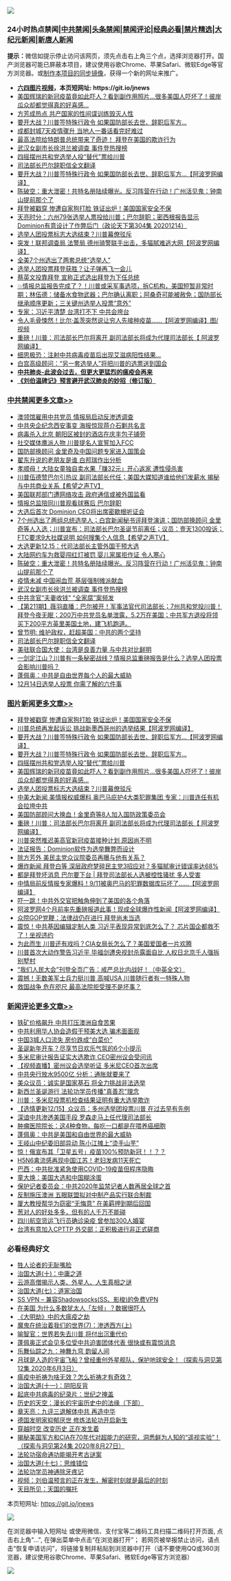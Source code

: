 ![](https://raw.githubusercontent.com/fqnews/bnews/master/64photo/fqnews-qr.jpg)

<div id="tt">
<h3>24小时热点禁闻|<a href="#%E4%B8%AD%E5%85%B1%E7%A6%81%E9%97%BB%E6%9B%B4%E5%A4%9A%E6%96%87%E7%AB%A0">中共禁闻</a>|<a href="#%E5%9B%BE%E7%89%87%E6%96%B0%E9%97%BB%E6%9B%B4%E5%A4%9A%E6%96%87%E7%AB%A0">头条禁闻</a>|<a href="#%E6%96%B0%E9%97%BB%E8%AF%84%E8%AE%BA%E6%9B%B4%E5%A4%9A%E6%96%87%E7%AB%A0">禁闻评论|<a href="#%E5%BF%85%E7%9C%8B%E7%BB%8F%E5%85%B8%E5%A5%BD%E6%96%87">经典必看|<a href="/video.md#%E7%A6%81%E7%89%87%E7%B2%BE%E9%80%89">禁片精选</a>|<a href="https://github.com/fqnews/djy/blob/master/gb/nf1351518.md#1">大纪元新闻</a>|<a href="https://github.com/fqnews/ntdtv/blob/master/gb/prog204.md#1">新唐人新闻</a></h3>
<div><b>提示：</b>微信如提示停止访问该网页，须先点击右上角三个点，选择浏览器打开。国产浏览器可能已屏蔽本项目，建议使用谷歌Chrome、苹果Safari、微软Edge等官方浏览器。或<a href="https://github.com/fqnews/bnews/blob/master/%E5%88%B6%E4%BD%9Cgit%E7%A6%81%E9%97%BB%E9%95%9C%E5%83%8F.md">制作本项目的同步镜像</a>，获得一个新的网址来推广。</div>
<ul>
<li><b><a href="http://d1.bdrive.tk/64.mp4" target="_blank">六四图片视频</a>，本页短网址: https://git.io/jnews</b></li>
<li><a href="/comments/20201215/1447764.md">美国辉瑞的新冠疫苗竟如此吓人？看到副作用照片…很多美国人吓坏了！彼岸瓜众却都觉得真的好喜感…</a></li>
<li><a href="/cbnews/20201215/1447821.md">方芳成热点 共产国家的性间谍训练毁灭人性</a></li>
<li><a href="/topimagenews/20201215/1448013.md">要开大战？川普签特殊行政令 如果国防部长去世、辞职后军方…</a></li>
<li><a href="/cnnews/20201215/1448222.md">成都封城7天疫情骤升 当地人一番话看完好难过</a></li>
<li><a href="/taiwannews/20201215/1448228.md">最高法院给特朗普总统带来了奇迹！ 拜登在美国的欺诈行为</a></li>
<li><a href="/cbnews/20201215/1448234.md">武汉女副市长徐洪兰被调查 事件登热搜榜</a></li>
<li><a href="/topimagenews/20201215/1447943.md">四摇摆州共和党选举人投“替代”票给川普</a></li>
<li><a href="/cbnews/20201215/1448173.md">司法部长巴尔辞职信全文翻译</a></li>
<li><a href="/topimagenews/20201215/1448053.md">要开大战？川普签特殊行政令 如果国防部长去世、辞职后军方…【阿波罗网编译】</a></li>
<li><a href="/cbnews/20201215/1448277.md">陈破空：重大泄密！共特名册陆续曝光。反习阵营在行动！广州活见鬼：钟南山提前那个了</a></li>
<li><a href="/topimagenews/20201215/1448302.md">拜登被戳穿 惨遭自家狗打脸 铁证出炉！美国国家安全不保</a></li>
<li><a href="/cbnews/20201215/1447963.md">天亮时分：六州79张选举人票投给川普；巴尔辞职；密西根报告显示Dominion有意设计了作弊后门（政论天下第304集 20201214）</a></li>
<li><a href="/topimagenews/20201215/1447921.md">选举人团投票标志大选结束？川普幕僚驳斥</a></li>
<li><a href="/cnnews/20201215/1448313.md">突发！联邦调查局 法警局 德州骑警联手出击，多猫腻难逃大网【阿波罗网编译】</a></li>
<li><a href="/cbnews/20201215/1448063.md">全美7个州选出了两套总统“选举人”</a></li>
<li><a href="/worldnews/usa/20201215/1448079.md">选举人团投票拜登获胜？让子弹再飞一会儿</a></li>
<li><a href="/taiwannews/20201215/1448050.md">蔡英文投靠拜登 宣称正式选出拜登为下任总统</a></li>
<li><a href="/bannedvideo/20201215/1448119.md">💥情报总监报告完成了？！川普或采军事选项，拆C机构，美国短暂非常时期；林伍德：储备水食物武器；巴尔确认离职；阿桑奇可能被赦免；国防部长继承顺序更新；三关键州选举人投票“意外”</a></li>
<li><a href="/cbnews/20201215/1447822.md">专家：习近平清楚 台湾打不下 中共会垮台</a></li>
<li><a href="/cnnews/20201215/1447858.md">令人毛骨悚然！比尔·盖茨突然说让穷人先接种疫苗……【阿波罗网编译】图/视频</a></li>
<li><a href="/topimagenews/20201215/1447875.md">重磅！川普：司法部长巴尔将离开 副司法部长将成为代理司法部长【 阿波罗网编译】</a></li>
<li><a href="/cnnews/20201215/1447860.md">细思极恐：注射中共病毒疫苗后出现艾滋病阳性结果…</a></li>
<li><a href="/cbnews/20201215/1447812.md">白宫高级顾问：“另一套选举人”将把川普的选票送到国会</a></li>
<li><b><a href="/comments/20200211/1275071.md" target="_blank">中共肺炎-此波会过去，但更大更猛烈的瘟疫会再来</a></b></li>
<li><b><a href="/comments/20200207/1272816.md" target="_blank">《刘伯温碑记》预言避开武汉肺炎的妙招（修订版）</a></b></li>
</ul>
</div>

<div class="catlist">
<h3><a href="/cbnews/" target="_blank">中共禁闻</a><span><a href="/cbnews/" target="_blank" rel="nofollow">更多文章>></a></span></h3>
<ul>
<li><a href="/cbnews/20201216/1448461.md" target="_blank">澳领馆雇用中共党员 情报局启动反渗透调查</a></li>
<li><a href="/cbnews/20201216/1448460.md" target="_blank">中共央企纪念西安事变 海报惊现蒋介石剿共名言</a></li>
<li><a href="/cbnews/20201216/1448446.md" target="_blank">病毒杀入北京 朝阳区被封的酒店在庆丰包子铺旁</a></li>
<li><a href="/cbnews/20201216/1448437.md" target="_blank">社交媒体鹰派人物 川普提名人宣誓加入FCC</a></li>
<li><a href="/cbnews/20201216/1448433.md" target="_blank">国防部换顾问 金里奇及中国问题专家进入国策会</a></li>
<li><a href="/cbnews/20201216/1448432.md" target="_blank">翟东升说的老朋友是谁 白邦瑞作出分析</a></li>
<li><a href="/cbnews/20201216/1448422.md" target="_blank">孝顺母！大陆女童独自卖水果「赚32元」开心返家 遭性侵杀害</a></li>
<li><a href="/cbnews/20201216/1448407.md" target="_blank">川普伍德赞巴尔引热议  副司法部长代任；美国大媒知道谁给他们发薪水 揭秘与中共商业关系【希望之声TV】</a></li>
<li><a href="/cbnews/20201216/1448373.md" target="_blank">美国联邦部门遭网络攻击 政府通信或被外国监看</a></li>
<li><a href="/cbnews/20201215/1448320.md" target="_blank">情报总监陪同川普观看球赛后 巴尔辞职</a></li>
<li><a href="/cbnews/20201215/1448304.md" target="_blank">大选后首次 Dominion CEO将出席密歇根听证会</a></li>
<li><a href="/cbnews/20201215/1448301.md" target="_blank">7个州选出了两组总统选举人；白宫新闻秘书评拜登演讲；国防部换顾问 金里奇等人入选；川普宣布：司法部长巴尔圣诞节前离任；议员：壹天1300投诉；FTC要求9大社媒说明 如何搜集个人信息【希望之声TV】</a></li>
<li><a href="/cbnews/20201215/1448299.md" target="_blank">大选更新12.15：代司法部长主管外国干预大选</a></li>
<li><a href="/cbnews/20201215/1448298.md" target="_blank">大陆网约车为救婴闯红灯被罚 婴儿家属拒作证 令人寒心</a></li>
<li><a href="/cbnews/20201215/1448277.md" target="_blank">陈破空：重大泄密！共特名册陆续曝光。反习阵营在行动！广州活见鬼：钟南山提前那个了</a></li>
<li><a href="/cbnews/20201215/1448257.md" target="_blank">疫情未减 中国闹血荒 基层强制摊派献血</a></li>
<li><a href="/cbnews/20201215/1448234.md" target="_blank">武汉女副市长徐洪兰被调查 事件登热搜榜</a></li>
<li><a href="/cbnews/20201215/1448233.md" target="_blank">中共贪官“夫妻收钱” “全家腐”案频发</a></li>
<li><a href="/cbnews/20201215/1448220.md" target="_blank">【第211期】薇羽直播：巴尔被开！军事法官代司法部长；7州共和党投川普！拜登今夜无眠；200万中共党员名单泄露，5.2万在美国；中共军方退役将领买下200平方英里美国土地，建飞机跑道。</a></li>
<li><a href="/cbnews/20201215/1448179.md" target="_blank">曾节明: 维护政权，赶超美国：中共的两个坚持</a></li>
<li><a href="/cbnews/20201215/1448173.md" target="_blank">司法部长巴尔辞职信全文翻译</a></li>
<li><a href="/cbnews/20201215/1448121.md" target="_blank">美驻联合国大使：台湾是良善力量 与中共对比鲜明</a></li>
<li><a href="/cbnews/20201215/1448111.md" target="_blank">一剑定江山？川普有一条秘密战线？情报总监重磅报告是什么？选举人团投票会影响川普吗？</a></li>
<li><a href="/cbnews/20201215/1448094.md" target="_blank">蓬佩奥：中共是自由世界每个人的最大威胁</a></li>
<li><a href="/cbnews/20201215/1448090.md" target="_blank">12月14日选举人投票 你需了解的六件事</a></li>

</ul>
</div>
<div class="catlist">
<h3><a href="/topimagenews/" target="_blank">图片新闻</a><span><a href="/topimagenews/" target="_blank" rel="nofollow">更多文章>></a></span></h3>
<ul>
<li><a href="/topimagenews/20201215/1448302.md" target="_blank">拜登被戳穿 惨遭自家狗打脸 铁证出炉！美国国家安全不保</a></li>
<li><a href="/topimagenews/20201215/1448146.md" target="_blank">川普总统再发起诉讼 挑战新墨西哥州的选举结果【阿波罗网编译】</a></li>
<li><a href="/topimagenews/20201215/1448053.md" target="_blank">要开大战？川普签特殊行政令 如果国防部长去世、辞职后军方…【阿波罗网编译】</a></li>
<li><a href="/topimagenews/20201215/1448013.md" target="_blank">要开大战？川普签特殊行政令 如果国防部长去世、辞职后军方…</a></li>
<li><a href="/topimagenews/20201215/1447943.md" target="_blank">四摇摆州共和党选举人投“替代”票给川普</a></li>
<li><a href="/comments/20201215/1447764.md" target="_blank">美国辉瑞的新冠疫苗竟如此吓人？看到副作用照片…很多美国人吓坏了！彼岸瓜众却都觉得真的好喜感…</a></li>
<li><a href="/topimagenews/20201215/1447921.md" target="_blank">选举人团投票标志大选结束？川普幕僚驳斥</a></li>
<li><a href="/topimagenews/20201215/1447919.md" target="_blank">中美大新闻 美情报权威爆料 奥巴马庇护4大类犯罪集团 专家：川普连任有机会拉垮中共</a></li>
<li><a href="/topimagenews/20201215/1447918.md" target="_blank">美国防部顾问大换血！金里奇等8人加入国防政策委员会</a></li>
<li><a href="/topimagenews/20201215/1447875.md" target="_blank">重磅！川普：司法部长巴尔将离开 副司法部长将成为代理司法部长【 阿波罗网编译】</a></li>
<li><a href="/topimagenews/20201215/1447874.md" target="_blank">川普突然推迟美高官新冠疫苗接种计划 原因尚不明</a></li>
<li><a href="/topimagenews/20201215/1447819.md" target="_blank">法证报告：Dominion软件为选举舞弊而设计</a></li>
<li><a href="/topimagenews/20201215/1447818.md" target="_blank">除方芳外 美民主党众议院委员再曝与他有关系？</a></li>
<li><a href="/topimagenews/20201215/1447817.md" target="_blank">爆炸新闻 拜登白等 深层政府梦碎民主党3招应对？多猫腻审计错误率达68%</a></li>
<li><a href="/topimagenews/20201215/1447788.md" target="_blank">都是拜登坏消息 巴尔要下台 | 拜登司法部长人选被控性骚扰 多人受害</a></li>
<li><a href="/topimagenews/20201215/1447779.md" target="_blank">中情局前反情报专家爆料！9/11被奥巴马的犯罪数据库玩坏了……【阿波罗网编译】</a></li>
<li><a href="/topimagenews/20201214/1447551.md" target="_blank">吓一跳！中共外交官把触角伸到了美国的各个角落</a></li>
<li><a href="/topimagenews/20201214/1447438.md" target="_blank">阿波罗网4个月前率先重磅报道此事！现成全球爆炸性新闻【阿波罗网编译】</a></li>
<li><a href="/topimagenews/20201214/1447269.md" target="_blank">众院GOP党鞭：法律战仍在进行 拜登尚未当选</a></li>
<li><a href="/topimagenews/20201214/1447268.md" target="_blank">震惊！中共基因编辑定制人类 习近平表现异常到底怎么了？ 芯片国企都救不了！坐视违约</a></li>
<li><a href="/topimagenews/20201214/1447208.md" target="_blank">为此而生 川普还有戏吗？CIA女局长怎么了？美国爱国者一片欢腾</a></li>
<li><a href="/topimagenews/20201213/1446977.md" target="_blank">川普首次大动作警告习近平 毕福剑遭央视封杀露面自比 人权日北京千人强拆别墅村</a></li>
<li><a href="/comments/20201213/1446945.md" target="_blank">&#8220;我们人民大会&#8221;刊登全页广告：戒严总比内战好！（中英全文）</a></li>
<li><a href="/topimagenews/20201213/1446790.md" target="_blank">震撼！无数美军士兵力挺川普 高喊USA 川普随行者有一特殊人物</a></li>
<li><a href="/topimagenews/20201213/1446728.md" target="_blank">救国战争 危在咫尺 最高法院拒受理不是坏事？</a></li>

</ul>
</div>
<div class="catlist">
<h3><a href="/comments/" target="_blank">新闻评论</a><span><a href="/comments/" target="_blank" rel="nofollow">更多文章>></a></span></h3>
<ul>
<li><a href="/comments/20201216/1448467.md" target="_blank">铁矿价格飙升 中共打压澳洲自食苦果</a></li>
<li><a href="/comments/20201216/1448455.md" target="_blank">中共利用华人协会造假干预美大选 骗术面面观</a></li>
<li><a href="/comments/20201216/1448454.md" target="_blank">中国3城人口流失 房价跌成“白菜价”</a></li>
<li><a href="/comments/20201216/1448453.md" target="_blank">圣诞新年开车？尽享节日欢乐气氛的6个小提示</a></li>
<li><a href="/comments/20201216/1448436.md" target="_blank">多米尼审计报告证实大选欺诈 CEO密州议会受问讯</a></li>
<li><a href="/comments/20201216/1448435.md" target="_blank">【视频直播】密州议会选举听证 多米尼CEO首次出席</a></li>
<li><a href="/comments/20201216/1448431.md" target="_blank">中共央行放水9500亿 分析：通胀就要来了</a></li>
<li><a href="/comments/20201216/1448430.md" target="_blank">美众议员：诚实是国家基石 将全力挑战非法选举</a></li>
<li><a href="/comments/20201216/1448429.md" target="_blank">新西兰圣诞游行 法轮功学员传播&quot;真善忍&quot;理念</a></li>
<li><a href="/comments/20201216/1448406.md" target="_blank">川普：多米尼投票机检查结果证明有重大选举欺诈</a></li>
<li><a href="/comments/20201216/1448405.md" target="_blank">【选情更新12/15】众议员：多州选举团投票川普 在过去早有先例</a></li>
<li><a href="/comments/20201216/1448370.md" target="_blank">深谙中共渗透美国手段 罗森走马上任代理司法部长</a></li>
<li><a href="/comments/20201215/1448319.md" target="_blank">肿瘤医院院长：这4种食物，每吃一口都是在喂养癌细胞</a></li>
<li><a href="/comments/20201215/1448303.md" target="_blank">蓬佩奥：中共是美国和自由世界的最大威胁</a></li>
<li><a href="/comments/20201215/1448281.md" target="_blank">王岐山中纪委旧部异动 陈小江摊上“烫手山芋”</a></li>
<li><a href="/comments/20201215/1448280.md" target="_blank">惊！俄宣布其「卫星五号」疫苗100%预防新冠！！？？</a></li>
<li><a href="/comments/20201215/1448272.md" target="_blank">H5N6禽流感再现中国江苏！老妇发病11天死亡</a></li>
<li><a href="/comments/20201215/1448271.md" target="_blank">巴西：中共批准紧急使用COVID-19疫苗但程序隐晦</a></li>
<li><a href="/comments/20201215/1448259.md" target="_blank">童大焕：美国大选和中国糊涂蛋</a></li>
<li><a href="/comments/20201215/1448235.md" target="_blank">保护记者委员会：中共2020年监禁记者人数再居全球之首</a></li>
<li><a href="/comments/20201215/1448227.md" target="_blank">反制施压澳洲 五眼联盟拟对中制产品实行联合制裁</a></li>
<li><a href="/comments/20201215/1448206.md" target="_blank">厦大教授帮华为窃密“无悔意” 在美羁押到期后回国</a></li>
<li><a href="/comments/20201215/1448174.md" target="_blank">葱对人的好处多多，但有的人千万不能碰</a></li>
<li><a href="/comments/20201215/1448166.md" target="_blank">四川航空货运飞行员确诊染疫 曾参加300人婚宴</a></li>
<li><a href="/comments/20201215/1448165.md" target="_blank">台湾有意加入CPTTP 外交部：正积极进行非正式磋商</a></li>

</ul>
</div>

<div class="catlist">
<h3>必看经典好文</h3>
<ul>
<li><a href="/comments/20200606/783250.md" target="_blank">牲人论者的无耻嘴脸</a></li>
<li><a href="/cbnews/20180316/915423.md" target="_blank">治国大道(十)：中庸之道</a></li>
<li><a href="/comments/20200919/82684.md" target="_blank">云游高僧揭示人类、外星人、人生真相之谜</a></li>
<li><a href="/cbnews/20190424/913985.md" target="_blank">治国大道(七)：道家治国</a></li>
<li><a href="/comments/20191231/1250654.md" target="_blank">SS VPN &#8211; 兼容Shadowsocks(SS、影梭)的免费VPN</a></li>
<li><a href="/comments/20200427/1319933.md" target="_blank">在美国 为什么多数犹太人「左倾」？数据很吓人</a></li>
<li><a href="/comments/20200203/1269785.md" target="_blank">《大明劫》中的大瘟疫之劫</a></li>
<li><a href="/topimagenews/20180527/948369.md" target="_blank">魔鬼在统治着我们的世界(7)：渗透西方(上)</a></li>
<li><a href="/comments/20201111/1429066.md" target="_blank">喻智官：世界若失去川普 将付出沉重代价</a></li>
<li><a href="/cbnews/20201205/1442271.md" target="_blank">蓬佩奥正式会见多位受中共迫害团体代表 很快或有震惊消息</a></li>
<li><a href="/tculture/20170718/793528.md" target="_blank">乐舞仙踪之九：神舞九穹 韵留人间</a></li>
<li><a href="/comments/20200712/1359456.md" target="_blank">月球是人造的宇宙飞船？曾经重创外星舰队，保护地球安全！（探索与洞见第12集 2020年6月3日）</a></li>
<li><a href="/comments/20200502/1322275.md" target="_blank">瘟疫中祈祷为啥无效？怎么祈祷才有奇效？</a></li>
<li><a href="/cbnews/20180317/915893.md" target="_blank">治国大道(十一)：阴阳反背</a></li>
<li><a href="/comments/20200702/1354076.md" target="_blank">起底中共病毒的纪录片：世纪之掩盖</a></li>
<li><a href="/tculture/20121025/73066.md" target="_blank">历史的天空：漫长的宇宙历史中的法缘（下部）</a></li>
<li><a href="/comments/20131119/1029445.md" target="_blank">章天亮：九评三退解体中共 再造中华</a></li>
<li><a href="/comments/20200722/1364497.md" target="_blank">德国发明家抑郁厌世 修炼法轮功开启新生</a></li>
<li><a href="/comments/20200626/1259925.md" target="_blank">穿越时空 改变历史 正在发生着</a></li>
<li><a href="/cbnews/20200828/1386804.md" target="_blank">揭秘美国军方和CIA在70年代对超能力的研究，洞悉鲜为人知的“遥视实验”！（探索与洞见第24集 2020年8月27日）</a></li>
<li><a href="/tculture/20121025/73079.md" target="_blank">法轮功宿命通功能揭开考古谜案</a></li>
<li><a href="/comments/20201110/1428674.md" target="_blank">治国大道(十七)：思维错位</a></li>
<li><a href="/health/20170626/780263.md" target="_blank">法轮功学员神通除牙疼记</a></li>
<li><a href="/comments/20200628/1351782.md" target="_blank">视频：刘伯温预言的正在发生，解密时刻就是最后的时刻</a></li>
<li><a href="/tculture/20180919/1000196.md" target="_blank">天目所见：天国的嘱托</a></li>

</ul>
</div>

本页短网址: https://git.io/jnews

![](https://raw.githubusercontent.com/fqnews/bnews/master/64photo/fqnews-qr.jpg)

在浏览器中输入短网址 或使用微信、支付宝等二维码工具扫描二维码打开页面, 点击右上角"...", 在弹出菜单中点击“在浏览器打开”； 若网页被举报禁止访问，请点击“恢复申请访问”，将链接复制并粘贴到浏览器中打开（请不要使用QQ或360浏览器，建议使用谷歌Chrome、苹果Safari、微软Edge等官方浏览器）

![](https://raw.githubusercontent.com/fqnews/bnews/master/64photo/wx.jpg)